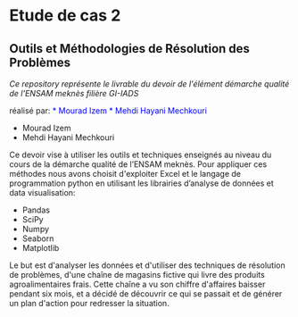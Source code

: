 # Etude de cas 2
## Outils et Méthodologies de Résolution des Problèmes

*Ce repository représente le livrable du devoir de l'élément démarche qualité de l’ENSAM meknès filière GI-IADS*

réalisé par:
<font color='blue'>* Mourad Izem</font> 
<font color='blue'>* Mehdi Hayani Mechkouri</font> 
* Mourad Izem
* Mehdi Hayani Mechkouri

Ce devoir vise à utiliser les outils et techniques enseignés au niveau du cours de la démarche qualité de l’ENSAM meknès.
Pour appliquer ces méthodes nous avons choisit d'exploiter Excel et le langage de programmation python en 
utilisant les librairies d’analyse de données et data visualisation:<br>
* Pandas 
* SciPy
* Numpy 
* Seaborn
* Matplotlib
    
Le but est d'analyser les données et d'utiliser des techniques de résolution de problèmes, d'une chaîne de magasins
fictive qui livre des produits agroalimentaires frais. Cette chaîne a vu son chiffre d'affaires baisser pendant six mois,
et a décidé de découvrir ce qui se passait et de générer un plan d'action pour redresser la situation.
